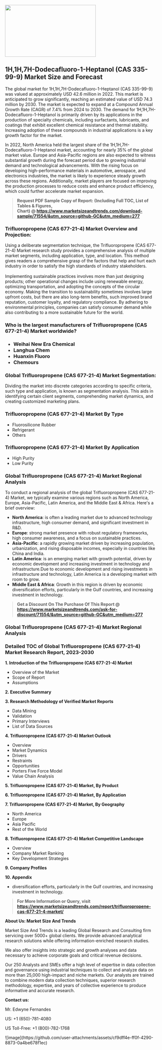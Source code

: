 <p><img class="alignnone size-medium wp-image-20088" src="https://ffe5etoiles.com/wp-content/uploads/2024/12/MST1-300x171.png" alt="" width="300" height="171" /></p><h2>1H,1H,7H-Dodecafluoro-1-Heptanol (CAS 335-99-9) Market Size and Forecast</h2> <p>The global market for 1H,1H,7H-Dodecafluoro-1-Heptanol (CAS 335-99-9) was valued at approximately USD 42.6 million in 2022. This market is anticipated to grow significantly, reaching an estimated value of USD 74.3 million by 2030. The market is expected to expand at a Compound Annual Growth Rate (CAGR) of 7.4% from 2024 to 2030. The demand for 1H,1H,7H-Dodecafluoro-1-Heptanol is primarily driven by its applications in the production of specialty chemicals, including surfactants, lubricants, and coatings that exhibit excellent chemical resistance and thermal stability. Increasing adoption of these compounds in industrial applications is a key growth factor for the market.</p> <p>In 2022, North America held the largest share of the 1H,1H,7H-Dodecafluoro-1-Heptanol market, accounting for nearly 35% of the global market value. Europe and Asia-Pacific regions are also expected to witness substantial growth during the forecast period due to growing industrial demand and technological advancements. With the rising focus on developing high-performance materials in automotive, aerospace, and electronics industries, the market is likely to experience steady growth across these regions. Additionally, market players are focused on improving the production processes to reduce costs and enhance product efficiency, which could further accelerate market expansion.</p> </p><blockquote id="" class=""><strong>Request PDF Sample Copy of Report: (Including Full TOC, List of Tables &amp; Figures, Chart)&nbsp;@&nbsp;<strong><a href="https://www.marketsizeandtrends.com/download-sample/71554/&utm_source=github-GC&utm_medium=277" target="_blank">https://www.marketsizeandtrends.com/download-sample/71554/&utm_source=github-GC&utm_medium=277</a></strong></strong></blockquote><h3 id="" class="">Trifluoropropene (CAS 677-21-4) Market&nbsp;Overview and Projection:</h3><p id="" class="">Using a deliberate segmentation technique, the Trifluoropropene (CAS 677-21-4) Market research study provides a comprehensive analysis of multiple market segments, including application, type, and location. This method gives readers a comprehensive grasp of the factors that help and hurt each industry in order to satisfy the high standards of industry stakeholders. <br /> <br />Implementing sustainable practices involves more than just designing products; other operational changes include using renewable energy, optimizing transportation, and adopting the concepts of the circular economy. Making the transition to sustainability sometimes involves large upfront costs, but there are also long-term benefits, such improved brand reputation, customer loyalty, and regulatory compliance. By adhering to environmental principles, companies can satisfy consumer demand while also contributing to a more sustainable future for the world.</p><h3 id="" class="">Who is the largest manufacturers of&nbsp;Trifluoropropene (CAS 677-21-4) Market worldwide?</h3><h3 class=""><p><ul><li>Weihai New Era Chemical </li><li> Langhua Chem </li><li> Huanxin Fluoro </li><li> Chemours</li></ul></p></h3><h3 id="" class="">Global&nbsp;Trifluoropropene (CAS 677-21-4) Market Segmentation:</h3><p id="" class="">Dividing the market into discrete categories according to specific criteria, such type and application, is known as segmentation analysis. This aids in identifying certain client segments, comprehending market dynamics, and creating customized marketing plans.</p><h3 id="" class="">Trifluoropropene (CAS 677-21-4) Market&nbsp;By Type</h3><p><p><ul><li>Fluorosilicone Rubber</li><li> Refrigerant</li><li> Others</p></li></ul></p></p><h3 id="" class="">Trifluoropropene (CAS 677-21-4) Market&nbsp;By Application</h3><p class=""><p><ul><li>High Purity</li><li> Low Purity</li></ul></p></p><h3 id="" class="">Global Trifluoropropene (CAS 677-21-4) Market Regional Analysis</h3><p id="" class="">To conduct a regional analysis of the global Trifluoropropene (CAS 677-21-4) Market, we typically examine various regions such as North America, Europe, Asia-Pacific, Latin America, and the Middle East &amp; Africa. Here's a brief overview:</p><ul><li><strong>North America</strong>: is often a leading market due to advanced technology infrastructure, high consumer demand, and significant investment in R&amp;D.</li><li><strong>Europe</strong>: strong market presence with robust regulatory frameworks, high consumer awareness, and a focus on sustainable practices.</li><li><strong>Asia-Pacific</strong>: a rapidly growing market driven by increasing population, urbanization, and rising disposable incomes, especially in countries like China and India.</li><li><strong>Latin America</strong>: is an emerging market with growth potential, driven by economic development and increasing investment in technology and infrastructure.Due to economic development and rising investments in infrastructure and technology, Latin America is a developing market with room to grow.</li><li><strong>Middle East &amp; Africa</strong>: Growth in this region is driven by economic diversification efforts, particularly in the Gulf countries, and increasing investment in technology.</li></ul><blockquote id="" class=""><strong>Get a Discount On The Purchase Of This Report @ <strong><a href="https://www.marketsizeandtrends.com/ask-for-discount/71554/&utm_source=github-GC&utm_medium=277" target="_blank">https://www.marketsizeandtrends.com/ask-for-discount/71554/&utm_source=github-GC&utm_medium=277</a></strong></strong></blockquote><h3 id="" class="">Global Trifluoropropene (CAS 677-21-4) Market Regional Analysis</h3><h3 id="" class="">Detailed TOC of Global Trifluoropropene (CAS 677-21-4) Market Research Report, 2023-2030</h3><p id="" class=""><strong>1. Introduction of the Trifluoropropene (CAS 677-21-4) Market</strong></p><ul><li>Overview of the Market</li><li>Scope of Report</li><li>Assumptions</li></ul><p id="" class=""><strong>2. Executive Summary</strong></p><p id="" class=""><strong>3. Research Methodology of Verified Market Reports</strong></p><ul><li>Data Mining</li><li>Validation</li><li>Primary Interviews</li><li>List of Data Sources</li></ul><p id="" class=""><strong>4. Trifluoropropene (CAS 677-21-4) Market Outlook</strong></p><ul><li>Overview</li><li>Market Dynamics</li><li>Drivers</li><li>Restraints</li><li>Opportunities</li><li>Porters Five Force Model</li><li>Value Chain Analysis</li></ul><p id="" class=""><strong>5. Trifluoropropene (CAS 677-21-4) Market, By Product</strong></p><p id="" class=""><strong>6. Trifluoropropene (CAS 677-21-4) Market, By Application</strong></p><p id="" class=""><strong>7. Trifluoropropene (CAS 677-21-4) Market, By Geography</strong></p><ul><li>North America</li><li>Europe</li><li>Asia Pacific</li><li>Rest of the World</li></ul><p id="" class=""><strong>8. Trifluoropropene (CAS 677-21-4) Market Competitive Landscape</strong></p><ul><li>Overview</li><li>Company Market Ranking</li><li>Key Development Strategies</li></ul><p id="" class=""><strong>9. Company Profiles</strong></p><p id="" class=""><strong>10. Appendix</strong></p><ul><li>diversification efforts, particularly in the Gulf countries, and increasing investment in technology.</li></ul><blockquote id="" class=""><strong>For More Information or Query, visit <strong><strong><a href="https://www.marketsizeandtrends.com/report/trifluoropropene-cas-677-21-4-market/" target="_blank">https://www.marketsizeandtrends.com/report/trifluoropropene-cas-677-21-4-market/</a></strong></strong></strong></blockquote><p id="" class=""><strong>About Us: Market Size And Trends</strong></p><p id="" class="">Market Size And Trends is a leading Global Research and Consulting firm servicing over 5000+ global clients. We provide advanced analytical research solutions while offering information-enriched research studies.</p><p id="" class="">We also offer insights into strategic and growth analyses and data necessary to achieve corporate goals and critical revenue decisions.</p><p id="" class="">Our 250 Analysts and SMEs offer a high level of expertise in data collection and governance using industrial techniques to collect and analyze data on more than 25,000 high-impact and niche markets. Our analysts are trained to combine modern data collection techniques, superior research methodology, expertise, and years of collective experience to produce informative and accurate research.</p><p id="" class=""><strong>Contact us:</strong></p><p id="" class="">Mr. Edwyne Fernandes</p><p id="" class="">US: +1 (650)-781-4080</p><p id="" class="">US Toll-Free: +1 (800)-782-1768</p>
![image](https://github.com/user-attachments/assets/cf9dff4e-ff0f-4290-8873-0a4be678f1ec)

